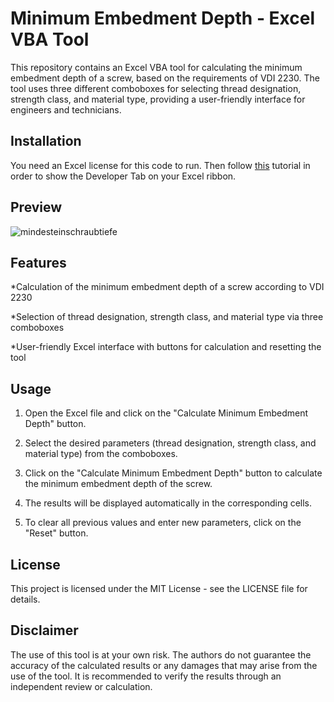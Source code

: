 # Minimum Embedment Depth - Excel VBA Tool
This repository contains an Excel VBA tool for calculating the minimum embedment depth of a screw, based on the requirements of VDI 2230. The tool uses three different comboboxes for selecting thread designation, strength class, and material type, providing a user-friendly interface for engineers and technicians.

## Installation

You need an Excel license for this code to run. Then follow [this](https://www.excelcampus.com/vba/enable-developer-tab/) tutorial in order to show the Developer Tab on your Excel ribbon.


## Preview

![mindesteinschraubtiefe](https://user-images.githubusercontent.com/123315352/224512103-392eccf3-a3e3-41fb-bc78-750aa2c7dfbb.gif)

## Features
*Calculation of the minimum embedment depth of a screw according to VDI 2230

*Selection of thread designation, strength class, and material type via three comboboxes

*User-friendly Excel interface with buttons for calculation and resetting the tool

## Usage
1. Open the Excel file and click on the "Calculate Minimum Embedment Depth" button.

2. Select the desired parameters (thread designation, strength class, and material type) from the comboboxes.

3. Click on the "Calculate Minimum Embedment Depth" button to calculate the minimum embedment depth of the screw.

4. The results will be displayed automatically in the corresponding cells.

5. To clear all previous values and enter new parameters, click on the "Reset" button.

## License
This project is licensed under the MIT License - see the LICENSE file for details.

## Disclaimer
The use of this tool is at your own risk. The authors do not guarantee the accuracy of the calculated results or any damages that may arise from the use of the tool. It is recommended to verify the results through an independent review or calculation.